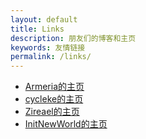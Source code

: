 ```yaml
---
layout: default
title: Links
description: 朋友们的博客和主页
keywords: 友情链接
permalink: /links/
---
```


<ul>
<li><a href="https://armeriawang.github.io">Armeria的主页</a></li>
<li><a href="https://cycleke.github.io">cycleke的主页</a></li>
<li><a href="http://zireael.init-new-world.com">Zireael的主页</a></li>
<li><a href="https://hexo.init-new-world.com/">InitNewWorld的主页</a></li>
</ul>
